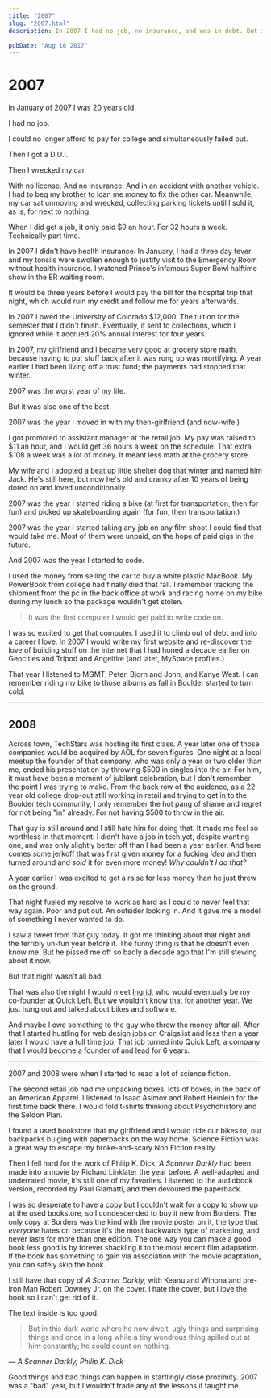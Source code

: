 ```yaml
---
title: "2007"
slug: "2007.html"
description: In 2007 I had no job, no insurance, and was in debt. But it was still a good year.

pubDate: "Aug 16 2017"
---
```


# 2007

In January of 2007 I was 20 years old.

I had no job.

I could no longer afford to pay for college and simultaneously failed out.

Then I got a D.U.I.

Then I wrecked my car.

With no license. And no insurance. And in an accident with another vehicle. I had to beg my brother to loan me money to fix the other car. Meanwhile, my car sat unmoving and wrecked, collecting parking tickets until I sold it, as is, for next to nothing.

When I did get a job, it only paid $9 an hour. For 32 hours a week. Technically part time.

In 2007 I didn't have health insurance. In January, I had a three day fever and my tonsils were swollen enough to justify visit to the Emergency Room without health insurance. I watched Prince's infamous Super Bowl halftime show in the ER waiting room.

It would be three years before I would pay the bill for the hospital trip that night, which would ruin my credit and follow me for years afterwards.

In 2007 I owed the University of Colorado $12,000. The tuition for the semester that I didn't finish. Eventually, it sent to collections, which I ignored while it accrued 20% annual interest for four years.

In 2007, my girlfriend and I became very good at grocery store math, because having to put stuff back after it was rung up was mortifying. A year earlier I had been living off a trust fund; the payments had stopped that winter.

2007 was the worst year of my life.

But it was also one of the best.

2007 was the year I moved in with my then-girlfriend (and now-wife.)

I got promoted to assistant manager at the retail job. My pay was raised to $11 an hour, and I would get 36 hours a week on the schedule. That extra $108 a week was a lot of money. It meant less math at the grocery store.

My wife and I adopted a beat up little shelter dog that winter and named him Jack. He's still here, but now he's old and cranky after 10 years of being doted on and loved unconditionally.

2007 was the year I started riding a bike (at first for transportation, then for fun) and picked up skateboarding again (for fun, then transportation.)

2007 was the year I started taking any job on any film shoot I could find that would take me. Most of them were unpaid, on the hope of paid gigs in the future.

And 2007 was the year I started to code.

I used the money from selling the car to buy a white plastic MacBook. My PowerBook from college had finally died that fall. I remember tracking the shipment from the pc in the back office at work and racing home on my bike during my lunch so the package wouldn't get stolen.

> It was the first computer I would get paid to write code on.

I was so excited to get that computer. I used it to climb out of debt and into a career I love. In 2007 I would write my first website and re-discover the love of building stuff on the internet that I had honed a decade earlier on Geocities and Tripod and Angelfire (and later, MySpace profiles.)

That year I listened to MGMT, Peter, Bjorn and John, and Kanye West. I can remember riding my bike to those albums as fall in Boulder started to turn cold.

<hr class="mv4 bt b--red" />

## 2008

Across town, TechStars was hosting its first class. A year later one of those companies would be acquired by AOL for seven figures. One night at a local meetup the founder of that company, who was only a year or two older than me, ended his presentation by throwing $500 in singles into the air. For him, it must have been a moment of jubilant celebration, but I don't remember the point I was trying to make. From the back row of the auidence, as a 22 year old college drop-out still working in retail and trying to get in to the Boulder tech community, I only remember the hot pang of shame and regret for not being "in" already. For not having $500 to throw in the air.

That guy is still around and I still hate him for doing that. It made me feel so worthless in that moment. I didn't have a job in tech yet, despite wanting one, and was only slightly better off than I had been a year earlier. And here comes some jerkoff that was first given money for a fucking _idea_ and then turned around and _sold_ it for even more money! _Why couldn't I do that?_

A year earlier I was excited to get a raise for less money than he just threw on the ground.

That night fueled my resolve to work as hard as I could to never feel that way again. Poor and put out. An outsider looking in. And it gave me a model of something I never wanted to do.

I saw a tweet from that guy today. It got me thinking about that night and the terribly un-fun year before it. The funny thing is that he doesn't even know me. But he pissed me off so badly a decade ago that I'm still stewing about it now.

But that night wasn't all bad.

That was also the night I would meet [Ingrid](https://twitter.com/electromute), who would eventually be my co-founder at Quick Left. But we wouldn't know that for another year. We just hung out and talked about bikes and software.

And maybe I owe something to the guy who threw the money after all. After that I started hustling for web design jobs on Craigslist and less than a year later I would have a full time job. That job turned into Quick Left, a company that I would become a founder of and lead for 6 years.

<hr class="mv4 bt b--red" />

2007 and 2008 were when I started to read a lot of science fiction.

The second retail job had me unpacking boxes, lots of boxes, in the back of an American Apparel. I listened to Isaac Asimov and Robert Heinlein for the first time back there. I would fold t-shirts thinking about Psychohistory and the Seldon Plan.

I found a used bookstore that my girlfriend and I would ride our bikes to, our backpacks bulging with paperbacks on the way home. Science Fiction was a great way to escape my broke-and-scary Non Fiction reality.

Then I fell hard for the work of Philip K. Dick. _A Scanner Darkly_ had been made into a movie by Richard Linklater the year before. A well-adapted and underrated movie, it's still one of my favorites. I listened to the audiobook version, recorded by Paul Giamatti, and then devoured the paperback.

I was so desperate to have a copy but I couldn't wait for a copy to show up at the used bookstore, so I condescended to buy it new from Borders. The only copy at Borders was the kind with the movie poster on it, the type that _everyone_ hates on because it's the most backwards type of marketing, and never lasts for more than one edition. The one way you can make a good book less good is by forever shackling it to the most recent film adaptation. If the book has something to gain via association with the movie adaptation, you can safely skip the book.

I still have that copy of _A Scanner Darkly_, with Keanu and Winona and pre-Iron Man Robert Downey Jr. on the cover. I hate the cover, but I love the book so I can't get rid of it.

The text inside is too good.

> But in this dark world where he now dwelt, ugly things and surprising things and once in a long while a tiny wondrous thing spilled out at him constantly; he could count on nothing.

<cite>
— <i>A Scanner Darkly</i>, Philip K. Dick
</cite>

Good things and bad things can happen in startlingly close proximity. 2007 was a "bad" year, but I wouldn't trade any of the lessons it taught me.
